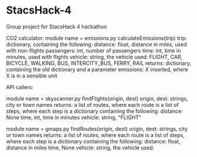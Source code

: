 # StacsHack-4
Group project for StacsHack 4 hackathon

CO2 calculator:
module name = emissions.py
calculateEmissions(trip)
  trip: dictionary, containing the following:
    distance: float, distance in miles, used with non-flights
    passengers: int, number of passengers
    time: int, time in minutes, used with flights
    vehicle: string, the vehicle used:
      FLIGHT, CAR, BICYCLE, WALKING, BUS, INTERCITY_BUS, FERRY, RAIL
  returns: dictionary, containing the old dictionary and a parameter emissions: X inserted, where X is in a sensible unit
  
API callers:

module name = skyscanner.py
findFlights(origin, dest)
  origin, dest: strings, city or town names
  returns: a list of routes, where each route is a list of steps, where each step is a dictionary containing the following:
    distance: None
    time, int, time in minutes
    vehicle: string, "FLIGHT"

module name = gmaps.py
findRoutes(origin, dest)
  origin, dest: strings, city or town names
  returns: a list of routes, where each route is a list of steps, where each step is a dictionary containing the following:
    distance: float, distance in miles
    time, None
    vehicle: string, the vehicle used.
